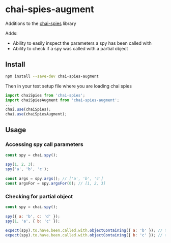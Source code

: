 # chai-spies-augment
Additions to the [chai-spies](https://github.com/chaijs/chai-spies) library

Adds:
 * Ability to easily inspect the parameters a spy has been called with
 * Ability to check if a spy was called with a partial object

## Install
```bash
npm install --save-dev chai-spies-augment
```

Then in your test setup file where you are loading chai spies
```js
import chaiSpies from 'chai-spies';
import chaiSpiesAugment from 'chai-spies-augment';
...
chai.use(chaiSpies);
chai.use(chaiSpiesAugment);
```

## Usage
### Accessing spy call parameters
```js
const spy = chai.spy();
 
spy(1, 2, 3);
spy('a', 'b', 'c');
 
const args = spy.args(); // ['a', 'b', 'c']
const argsFor = spy.argsFor(0); // [1, 2, 3] 
```
### Checking for partial object

```js
const spy = chai.spy();
 
spy({ a: 'b', c: 'd' });
spy(1, 'a', { b: 'c' });
 
expect(spy).to.have.been.called.with.objectContaining({ a: 'b' }); // true
expect(spy).to.have.been.called.with.objectContaining({ b: 'c' }); // true
```
